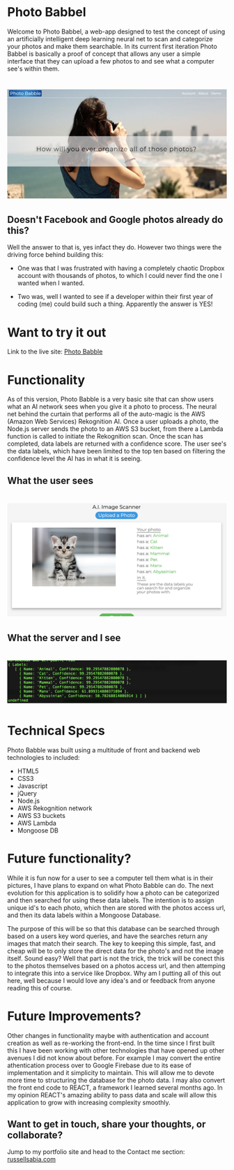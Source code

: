 Photo Babbel
=====================

Welcome to Photo Babbel, a web-app designed to test the concept
of using an artificially intelligent deep learning neural net 
to scan and categorize your photos and make them searchable. In 
its current first iteration Photo Babbel is basically a proof of 
concept that allows any user a simple interface that they can 
upload a few photos to and see what a computer see's within them.

![](./public/images/heroimage_captionApp.png?cropResize=300,200)
===============================================================================

Doesn't Facebook and Google photos already do this?
----------------------------------------------------

Well the answer to that is, yes infact they do. However two things
were the driving force behind building this: 

- One was that I was frustrated with having a completely chaotic
Dropbox account with thousands of photos, to which I could never 
find the one I wanted when I wanted.

- Two was, well I wanted to see if a developer within their first
year of coding (me) could build such a thing. Apparently the answer 
is YES! 



Want to try it out
===================

Link to the live site: [Photo Babble](https://shrouded-bastion-13556.herokuapp.com/)


Functionality
==============

As of this version, Photo Babble is a very basic site that can 
show users what an AI network sees when you give it a photo to process.
The neural net behind the curtain that performs all of the auto-magic
is the AWS (Amazon Web Services) Rekognition AI. Once a user uploads 
a photo, the Node.js server sends the photo to an AWS S3 bucket, from 
there a Lambda function is called to initiate the Rekognition scan. Once 
the scan has completed, data labels are returned with a confidence score. 
The user see's the data labels, which have been limited to the top ten based
on filtering the confidence level the AI has in what it is seeing.


What the user sees
-------------------

![](./public/images/userView.png?cropResize=200,100)
===============================================================================


What the server and I see
--------------------------

![](./public/images/serverView.png?cropResize=300,200)
===============================================================================



Technical Specs
===============

Photo Babble was built using a multitude of 
front and backend web technologies to included:

- HTML5
- CSS3
- Javascript
- jQuery
- Node.js
- AWS Rekognition network
- AWS S3 buckets
- AWS Lambda
- Mongoose DB


Future functionality?
===========================
While it is fun now for a user to see a computer tell them what
is in their pictures, I have plans to expand on what Photo Babble can do.
The next evolution for this application is to solidify how a photo can be 
categorized and then searched for using these data labels. The intention is to
assign unique id's to each photo, which then are stored with the photos access
url, and then its data labels within a Mongoose Database.

The purpose of this will be so that this database can be searched through based
on a users key word queries, and have the searches return any images that match 
their search. The key to keeping this simple, fast, and cheap will be to only store 
the direct data for the photo's and not the image itself. Sound easy? Well that part 
is not the trick, the trick will be conect this to the photos themselves based on
a photos access url, and then attemping to integrate this into a service like Dropbox.
Why am I putting all of this out here, well because I would love any idea's and or 
feedback from anyone reading this of course.

Future Improvements?
===========================

Other changes in functionality maybe with authentication and account creation as well
as re-working the front-end. In the time since I first built this I have been working 
with other technologies that have opened up other avenues I did not know about before. 
For example I may convert the entire athentication process over to Google Firebase due 
to its ease of implementation and it simplicity to maintain. This will allow me to devote 
more time to structuring the database for the photo data. I may also convert the front 
end code to REACT, a framework I learned several months ago. In my opinion REACT's amazing 
ability to pass data and scale will allow this application to grow with increasing 
complexity smoothly.

Want to get in touch, share your thoughts, or collaborate?
-----------------------------------------------------------

Jump to my portfolio site and head to the Contact me section: [russellsabia.com](russellsabia.com)




